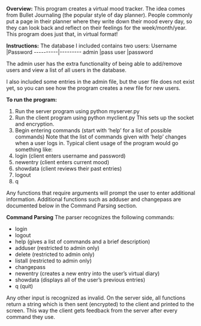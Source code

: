 **Overview:**
This program creates a virtual mood tracker. The idea comes from Bullet Journaling (the popular style of day planner). People commonly put a page in their planner where they write down their mood every day, so they can look back and reflect on their feelings for the week/month/year. This program does just that, in virtual format!

**Instructions:**
The database I included contains two users:
Username |Password
----------|---------
admin	|pass
user	|password

The admin user has the extra functionality of being able to add/remove users and view a list of all users in the database.

I also included some entries in the admin file, but the user file does not exist yet, so you can see how the program creates a new file for new users.

**To run the program:**
1.	Run the server program using python myserver.py
1.	Run the client program using python myclient.py
This sets up the socket and encryption.
1.	Begin entering commands (start with ‘help’ for a list of possible commands)
Note that the list of commands given with ‘help’ changes when a user logs in.
Typical client usage of the program would go something like:
1.	login (client enters username and password)
1.  newentry (client enters current mood) 
1.  showdata (client reviews their past entries)
1.	logout
1.	q

Any functions that require arguments will prompt the user to enter additional information.
Additional functions such as adduser and changepass are documented below in the Command Parsing section.

**Command Parsing**
The parser recognizes the following commands:
*	login
*	logout
*	help (gives a list of commands and a brief description)
*	adduser (restricted to admin only)
*	delete (restricted to admin only)
*	listall (restricted to admin only)
*	changepass
*	newentry (creates a new entry into the user’s virtual diary)
*	showdata (displays all of the user’s previous entries)
*	q (quit)

Any other input is recognized as invalid.
On the server side, all functions return a string which is then sent (encrypted) to the client and printed to the screen. This way the client gets feedback from the server after every command they use. 

